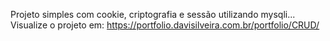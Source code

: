 Projeto simples com cookie, criptografia e sessão utilizando mysqli... Visualize o projeto em: https://portfolio.davisilveira.com.br/portfolio/CRUD/

